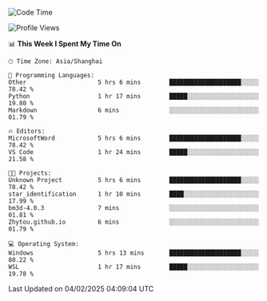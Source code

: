 <!--START_SECTION:waka-->
![Code Time](http://img.shields.io/badge/Code%20Time-2%2C235%20hrs%2019%20mins-blue)

![Profile Views](http://img.shields.io/badge/Profile%20Views-5-blue)

📊 **This Week I Spent My Time On** 

```text
🕑︎ Time Zone: Asia/Shanghai

💬 Programming Languages: 
Other                    5 hrs 6 mins        ████████████████████░░░░░   78.42 % 
Python                   1 hr 17 mins        █████░░░░░░░░░░░░░░░░░░░░   19.80 % 
Markdown                 6 mins              ░░░░░░░░░░░░░░░░░░░░░░░░░   01.79 % 

🔥 Editors: 
MicrosoftWord            5 hrs 6 mins        ████████████████████░░░░░   78.42 % 
VS Code                  1 hr 24 mins        █████░░░░░░░░░░░░░░░░░░░░   21.58 % 

🐱‍💻 Projects: 
Unknown Project          5 hrs 6 mins        ████████████████████░░░░░   78.42 % 
star_identification      1 hr 10 mins        ████░░░░░░░░░░░░░░░░░░░░░   17.99 % 
bm3d-4.0.3               7 mins              ░░░░░░░░░░░░░░░░░░░░░░░░░   01.81 % 
Zhytou.github.io         6 mins              ░░░░░░░░░░░░░░░░░░░░░░░░░   01.79 % 

💻 Operating System: 
Windows                  5 hrs 13 mins       ████████████████████░░░░░   80.22 % 
WSL                      1 hr 17 mins        █████░░░░░░░░░░░░░░░░░░░░   19.78 % 
```


 Last Updated on 04/02/2025 04:09:04 UTC
<!--END_SECTION:waka-->